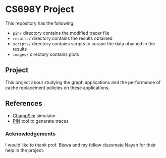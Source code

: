 # CS698Y Project

This repository has the following:

 * `pin/` directory contains the modified tracer file
 * `results/` directory contains the results obtained
 * `scripts/` directory contains scripts to scrape the data obained in the results
 * `images/` directory contains plots

## Project

This project about studying the graph applications and the performance of cache replacement policies on these applications.

## References

 * [ChampSim](https://github.com/ChampSim/ChampSim) simulator
 * [PIN](https://software.intel.com/en-us/articles/pin-a-dynamic-binary-instrumentation-tool) tool to generate traces
 
### Acknowledgements

I would like to thank prof. Biswa and my fellow classmate Nayan for their help in the project.
